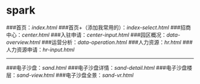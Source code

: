 # spark

###首页：*index.html*
###首页+（添加我常用的）：*index-select.html*
###招商中心：*center.html*
###入驻申请：*center-input.html*
###园区概况：*data-overview.html*
###运营分析：*data-operation.html*
###人力资源：*hr.html*
###人力资源申请：*hr-input.html*

***

###电子沙盘：*sand.html*
###电子沙盘详情：*sand-detail.html*
###电子沙盘楼层：*sand-view.html*
###电子沙盘全景：*sand-vr.html*